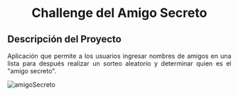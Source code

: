<h1 align= "center"> Challenge del Amigo Secreto</h1>


## Descripción del Proyecto 

<p align="justify">
 Aplicación que permite a los usuarios ingresar nombres de amigos en una lista para después realizar un sorteo aleatorio y determinar quien es el "amigo secreto".
  
![amigoSecreto](https://github.com/user-attachments/assets/2000e8d8-8d49-438a-85cf-ac2ccc6385f7)

</p>
